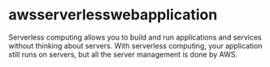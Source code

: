 # awsserverlesswebapplication
Serverless computing allows you to build and run applications and services without thinking about servers. With serverless computing, your application still runs on servers, but all the server management is done by AWS.
